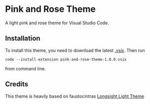 # Pink and Rose Theme
A light pink and rose theme for Visual Studio Code.

## Installation
To install this theme, you need to download the latest [.vsix](https://github.com/xlink9x/vscode-pink-and-rose-theme/releases). Then run 
``` 
code --install-extension pink-and-rose-theme-1.0.0.vsix
```
from command line.

## Credits
This theme is heavily based on faustocintras [Longsight Light Theme](https://github.com/faustocintra/vscode-longsight-light-theme)